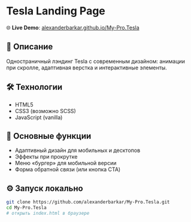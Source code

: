 
# Tesla Landing Page

🌐 **Live Demo**: [alexanderbarkar.github.io/My-Pro.Tesla](https://alexanderbarkar.github.io/My-Pro.Tesla/)

## 📌 Описание

Одностраничный лэндинг Tesla с современным дизайном: анимации при скролле, адаптивная верстка и интерактивные элементы.

## 🛠 Технологии

- HTML5  
- CSS3 (возможно SCSS)  
- JavaScript (vanilla)

## 🚀 Основные функции

- Адаптивный дизайн для мобильных и десктопов  
- Эффекты при прокрутке  
- Меню «бургер» для мобильной версии  
- Форма обратной связи (или кнопка CTA)

## ⚙️ Запуск локально

```bash
git clone https://github.com/alexanderbarkar/My‑Pro.Tesla.git
cd My‑Pro.Tesla
# открыть index.html в браузере
